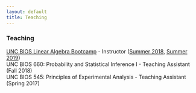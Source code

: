 ```yaml
---
layout: default
title: Teaching
---
```


### Teaching

[UNC BIOS Linear Algebra Bootcamp](https://sph.unc.edu/bios/biostatistics-boot-camp/) - Instructor ([Summer 2018](../assets/LinearAlgebraBootcamp2018Syllabus.pdf), [Summer 2019](LinearAlgebraBootcamp_Syllabus_2019.pdf)) <br>
UNC BIOS 660: Probability and Statistical Inference I - Teaching Assistant (Fall 2018) <br>
UNC BIOS 545: Principles of Experimental Analysis - Teaching Assistant (Spring 2017)<br>
